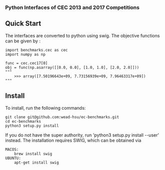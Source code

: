 ### Python Interfaces of CEC 2013 and 2017 Competitions

Quick Start
--- 

The interfaces are converted to python using swig.
The objective functions can be given by :

```
import benchmarks.cec as cec
import numpy as np

func = cec.cec17[0]
obj = func(np.asarray([[0.0, 0.0], [1.0, 1.0], [2.0, 2.0]]))
"""
	>>> array([7.50196643e+09, 7.73156939e+09, 7.96463317e+09])
"""
```

Install
---

To install, run the following commands:

```
git clone git@github.com:wead-hsu/ec-benchmarks.git
cd ec-benchmarks
python3 setup.py install
```

If you do not have the super authority, run 'python3 setup.py install --user' instead.
The installation requires SWIG, which can be obtained via
```
MACOS:
	brew install swig
UBUNTU:
	apt-get install swig
```
